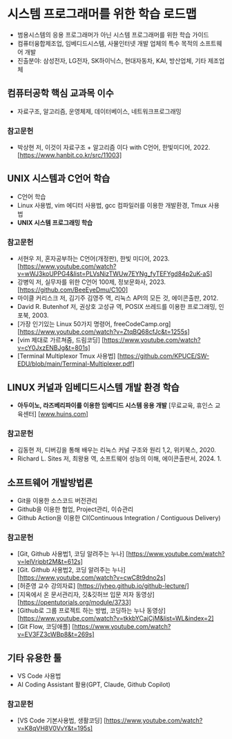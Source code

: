 # 시스템 프로그래머를 위한 학습 로드맵

 * 범용시스템의 응용 프로그래머가 아닌 시스템 프로그래머를 위한 학습 가이드
 * 컴퓨터융합제조업, 임베디드시스템, 사물인터넷 개발 업체의 특수 목적의 소프트웨어 개발
 * 진출분야: 삼성전자, LG전자, SK하이닉스, 현대자동차, KAI, 방산업체, 기타 제조업체

## 컴퓨터공학 핵심 교과목 이수
  * 자료구조, 알고리즘, 운영체제, 데이터베이스, 네트워크프로그래밍

### 참고문헌
 * 박상현 저, 이것이 자료구조 + 알고리즘 이다 with C언어, 한빛미디어, 2022. [https://www.hanbit.co.kr/src/11003]

## UNIX 시스템과 C언어 학습
  * C언어 학습
  * Linux 사용법, vim 에디터 사용법, gcc 컴파일러를 이용한 개발환경, Tmux 사용법
  * **UNIX 시스템 프로그래밍 학습**

### 참고문헌
 * 서현우 저, 혼자공부하는 C언어(개정판), 한빛 미디어, 2023. [https://www.youtube.com/watch?v=wWJ3koUPPG4&list=PLVsNizTWUw7EYNg_fyTEFYgd84p2uK-aS]
 * 강병익 저, 실무자를 위한 C언어 100제, 정보문화사, 2023.[https://github.com/BeeEyeDmu/C100]
 * 마이클 커리스크 저, 김기주 김영주 역, 리눅스 API의 모든 것, 에이콘출판, 2012.
 * David R. Butenhof 저, 권상호 고성규 역, POSIX 쓰레드를 이용한 프로그래밍, 인포북, 2003.
 * [가장 인기있는 Linux 50가지 명령어, freeCodeCamp.org] [https://www.youtube.com/watch?v=ZtqBQ68cfJc&t=1255s]
 * [vim 제대로 가르쳐줌, 드림코딩] [https://www.youtube.com/watch?v=cY0JxzENBJg&t=801s]
 * [Terminal Multiplexor Tmux 사용법] [https://github.com/KPUCE/SW-EDU/blob/main/Terminal-Multiplexer.pdf]

## LINUX 커널과 임베디드시스템 개발 환경 학습
  * **아두이노, 라즈베리파이를 이용한 임베디드 시스템 응용 개발** [무료교육, 휴인스 교육센터] [www.huins.com]

### 참고문헌
 * 김동현 저, 디버깅을 통해 배우는 리눅스 커널 구조와 원리 1,2, 위키북스, 2020.
 * Richard L. Sites 저, 최왕용 역, 소프트웨어 성능의 이해, 에이콘출판서, 2024. 1.
   
## 소프트웨어 개발방법론
  * Git을 이용한 소스코드 버전관리
  * Github을 이용한 협업, Project관리, 이슈관리
  * Github Action을 이용한 CI(Continuous Integration / Contiguous Delivery)

### 참고문헌
 * [Git, Github 사용법1, 코딩 알려주는 누나] [https://www.youtube.com/watch?v=lelVripbt2M&t=612s]
 * [Git. Github 사용법2, 코딩 알려주는 누나] [https://www.youtube.com/watch?v=cwC8t9dno2s]
 * [허준영 교수 강의자료] [https://jyheo.github.io/github-lecture/]
 * [지옥에서 온 문서관리자, 깃&깃허브 입문 저자 동영상] [https://opentutorials.org/module/3733]
 * [Github로 그룹 프로젝트 하는 방법, 코딩하는 누나 동영상] [https://www.youtube.com/watch?v=tkkbYCajCjM&list=WL&index=2]
 * [Git Flow, 코딩애플] [https://www.youtube.com/watch?v=EV3FZ3cWBp8&t=269s]

## 기타 유용한 툴
  * VS Code 사용법
  * AI Coding Assistant 활용(GPT, Claude, Github Copilot)

### 참고문헌
  * [VS Code 기본사용법, 생활코딩] [https://www.youtube.com/watch?v=K8qVH8V0VvY&t=195s]
